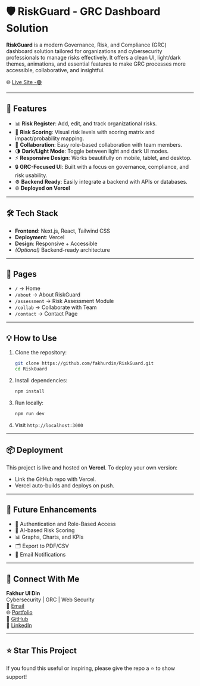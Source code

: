 # 🛡️ RiskGuard - GRC Dashboard Solution

**RiskGuard** is a modern Governance, Risk, and Compliance (GRC) dashboard solution tailored for organizations and cybersecurity professionals to manage risks effectively. It offers a clean UI, light/dark themes, animations, and essential features to make GRC processes more accessible, collaborative, and insightful.

🌐 [Live Site -🟢](https://risk-guard-wwvh.vercel.app)

---

## 🚀 Features

- 📊 **Risk Register**: Add, edit, and track organizational risks.
- 🎯 **Risk Scoring**: Visual risk levels with scoring matrix and impact/probability mapping.
- 🤝 **Collaboration**: Easy role-based collaboration with team members.
- 🌗 **Dark/Light Mode**: Toggle between light and dark UI modes.
- ⚡ **Responsive Design**: Works beautifully on mobile, tablet, and desktop.
- 🔒 **GRC-Focused UI**: Built with a focus on governance, compliance, and risk usability.
- ⚙️ **Backend Ready**: Easily integrate a backend with APIs or databases.
- 🌐 **Deployed on Vercel**

---

## 🛠️ Tech Stack

- **Frontend**: Next.js, React, Tailwind CSS
- **Deployment**: Vercel
- **Design**: Responsive + Accessible
- *(Optional)* Backend-ready architecture

---

## 📁 Pages

- `/` → Home
- `/about` → About RiskGuard
- `/assessment` → Risk Assessment Module
- `/collab` → Collaborate with Team
- `/contact` → Contact Page
---
## 💡 How to Use

1. Clone the repository:
   ```bash
   git clone https://github.com/fakhurdin/RiskGuard.git
   cd RiskGuard
   ```

2. Install dependencies:
   ```bash
   npm install
   ```

3. Run locally:
   ```bash
   npm run dev
   ```

4. Visit `http://localhost:3000`

---

## 📦 Deployment

This project is live and hosted on **Vercel**. To deploy your own version:

- Link the GitHub repo with Vercel.
- Vercel auto-builds and deploys on push.

---

## 📌 Future Enhancements

- 🔐 Authentication and Role-Based Access
- 🧠 AI-based Risk Scoring
- 📊 Graphs, Charts, and KPIs
- 🗂️ Export to PDF/CSV
- 📨 Email Notifications

---

## 🤝 Connect With Me

**Fakhur Ul Din**  
Cybersecurity | GRC | Web Security  
📧 [Email](mailto:fakhurdin987@gmail.com)  
🌐 [Portfolio](https://fakhurdin.vercel.app)  
🐙 [GitHub](https://github.com/fakhurdin)  
🔗 [LinkedIn](https://linkedin.com/in/fakhurdin)

---

## ⭐ Star This Project

If you found this useful or inspiring, please give the repo a ⭐️ to show support!

